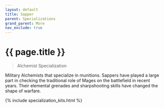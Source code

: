 ```yaml
---
layout: default
title: Sapper
parent: Specializations
grand_parent: More
nav_exclude: true
---
```


# {{ page.title }}

> Alchemist Specialization

Military Alchemists that specialize in munitions. Sappers have played a large part in checking the traditional role of Mages on the battlefield in recent years. Their elemental grenades and sharpshooting skills have changed the shape of warfare.

{% include specialization_kits.html %}